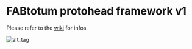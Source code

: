 # FABtotum protohead framework v1

Please refer to the [wiki](https://github.com/alessiocavalieri/FABtotum_protohead_framework_v1/wiki) for infos

![alt_tag](https://github.com/alessiocavalieri/FABtotum_protohead_framework_v1/wiki/images/protohead_v1-5.png?raw=true)
